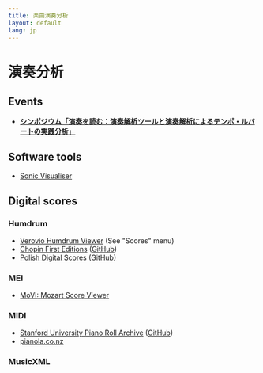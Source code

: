 ```yaml
---
title: 楽曲演奏分析
layout: default
lang: jp
---
```


# 演奏分析

## Events

<ul>

<li>
<a href="/symposium-2024"><b>シンポジウム「演奏を読む：演奏解析ツールと演奏解析によるテンポ・ルバートの実践分析</b>」</a>
</li>

</ul>



## Software tools


* [Sonic Visualiser](https://www.sonicvisualiser.org)


## Digital scores


### Humdrum 

* [Verovio Humdrum Viewer](https://verovio.humdrum.org) (See "Scores" menu)
* [Chopin First Editions](https://chopinscores.org/en) ([GitHub](https://github.com/pl-wnifc/humdrum-chopin-first-editions))
* [Polish Digital Scores](https://polishscores.org) ([GitHub](https://github.com/pl-wnifc/humdrum-polish-scores))


### MEI

* [MoVI: Mozart Score Viewer](https://dme.mozarteum.at/movi/en)


### MIDI

* [Stanford University Piano Roll Archive](https://supra.stanford.edu) ([GitHub](https://github.com/pianoroll/SUPRA))
* [pianola.co.nz](https://www.pianola.co.nz/public/index.php/web)


### MusicXML





